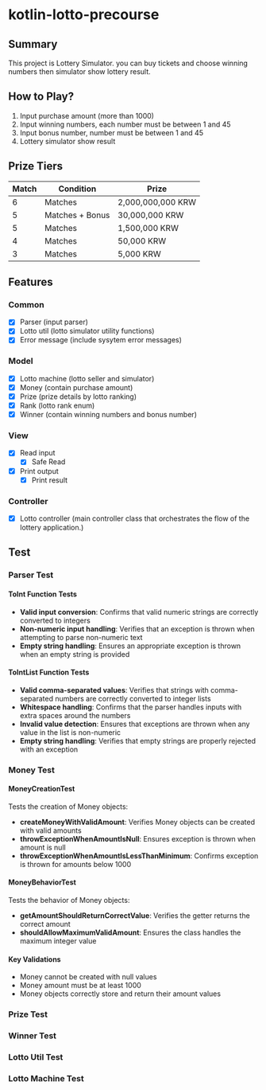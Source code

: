 # kotlin-lotto-precourse

## Summary

This project is Lottery Simulator.
you can buy tickets and choose winning numbers then simulator show lottery result.

## How to Play?

1. Input purchase amount (more than 1000)
2. Input winning numbers, each number must be between 1 and 45
3. Input bonus number, number must be between 1 and 45
4. Lottery simulator show result

## Prize Tiers

| Match | Condition       | Prize             |
| ----- | --------------- | ----------------- |
| 6     | Matches         | 2,000,000,000 KRW |
| 5     | Matches + Bonus | 30,000,000 KRW    |
| 5     | Matches         | 1,500,000 KRW     |
| 4     | Matches         | 50,000 KRW        |
| 3     | Matches         | 5,000 KRW         |

## Features

### Common

- [x] Parser (input parser)
- [x] Lotto util (lotto simulator utility functions)
- [x] Error message (include sysytem error messages)

### Model

- [x] Lotto machine (lotto seller and simulator)
- [x] Money (contain purchase amount)
- [x] Prize (prize details by lotto ranking)
- [x] Rank (lotto rank enum)
- [x] Winner (contain winning numbers and bonus number)

### View

- [x] Read input
  - [x] Safe Read
- [x] Print output
  - [x] Print result

### Controller

- [x] Lotto controller (main controller class that orchestrates the flow of the lottery application.)

## Test

### Parser Test

#### ToInt Function Tests

- **Valid input conversion**: Confirms that valid numeric strings are correctly converted to integers
- **Non-numeric input handling**: Verifies that an exception is thrown when attempting to parse non-numeric text
- **Empty string handling**: Ensures an appropriate exception is thrown when an empty string is provided

#### ToIntList Function Tests

- **Valid comma-separated values**: Verifies that strings with comma-separated numbers are correctly converted to integer lists
- **Whitespace handling**: Confirms that the parser handles inputs with extra spaces around the numbers
- **Invalid value detection**: Ensures that exceptions are thrown when any value in the list is non-numeric
- **Empty string handling**: Verifies that empty strings are properly rejected with an exception

### Money Test

#### MoneyCreationTest

Tests the creation of Money objects:

- **createMoneyWithValidAmount**: Verifies Money objects can be created with valid amounts
- **throwExceptionWhenAmountIsNull**: Ensures exception is thrown when amount is null
- **throwExceptionWhenAmountIsLessThanMinimum**: Confirms exception is thrown for amounts below 1000

#### MoneyBehaviorTest 

Tests the behavior of Money objects:

- **getAmountShouldReturnCorrectValue**: Verifies the getter returns the correct amount
- **shouldAllowMaximumValidAmount**: Ensures the class handles the maximum integer value

#### Key Validations

- Money cannot be created with null values
- Money amount must be at least 1000
- Money objects correctly store and return their amount values


### Prize Test

### Winner Test

### Lotto Util Test

### Lotto Machine Test
